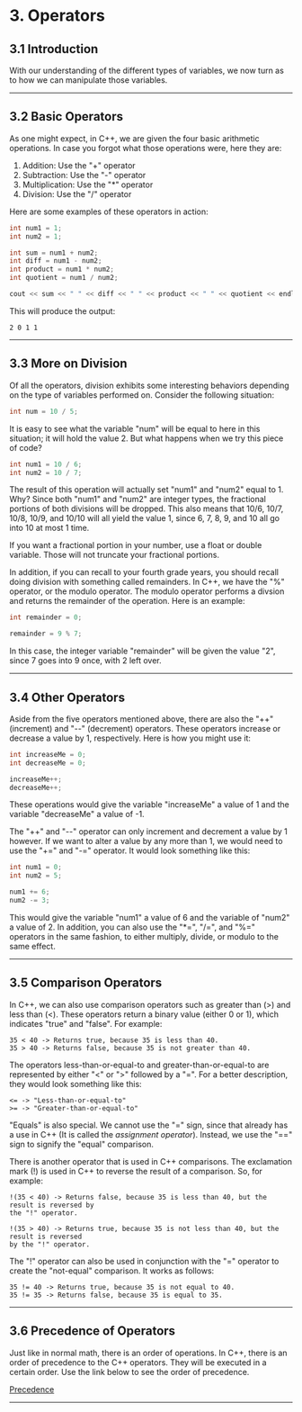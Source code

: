 # 3. Operators

## 3.1 Introduction

With our understanding of the different types of variables, we now turn as to
how we can manipulate those variables. 

---

## 3.2 Basic Operators

As one might expect, in C++, we are given the four basic arithmetic operations. 
In case you forgot what those operations were, here they are:

1. Addition: Use the "+" operator
2. Subtraction: Use the "-" operator
3. Multiplication: Use the "*" operator
4. Division: Use the "/" operator

Here are some examples of these operators in action:

```C++
int num1 = 1;
int num2 = 1;

int sum = num1 + num2;
int diff = num1 - num2;
int product = num1 * num2;
int quotient = num1 / num2;

cout << sum << " " << diff << " " << product << " " << quotient << endl;
```

This will produce the output:

```
2 0 1 1
```

---

## 3.3 More on Division

Of all the operators, division exhibits some interesting behaviors depending on the
type of variables performed on. Consider the following situation:

```C++
int num = 10 / 5;
```

It is easy to see what the variable "num" will be equal to here in this situation; it
will hold the value 2. But what happens when we try this piece of code?

```C++
int num1 = 10 / 6;
int num2 = 10 / 7;
```

The result of this operation will actually set "num1" and "num2" equal to 1. Why? 
Since both "num1" and "num2" are integer types, the fractional portions of both
divisions will be dropped. This also means that 10/6, 10/7, 10/8, 10/9, and 10/10 will 
all yield the value 1, since 6, 7, 8, 9, and 10 all go into 10 at most 1 time.

If you want a fractional portion in your number, use a float or double variable. Those 
will not truncate your fractional portions.

In addition, if you can recall to your fourth grade years, you should recall doing 
division with something called remainders. In C++, we have the "%" operator, or the
modulo operator. The modulo operator performs a divsion and returns the remainder of
the operation. Here is an example:

```C++
int remainder = 0;

remainder = 9 % 7;
```

In this case, the integer variable "remainder" will be given the value "2", since 7 goes
into 9 once, with 2 left over.

---

## 3.4 Other Operators

Aside from the five operators mentioned above, there are also the "++" (increment) and
"--" (decrement) operators. These operators increase or decrease a value by 1, respectively.
Here is how you might use it:

```C++
int increaseMe = 0;
int decreaseMe = 0;

increaseMe++;
decreaseMe++;
```

These operations would give the variable "increaseMe" a value of 1 and the variable 
"decreaseMe" a value of -1.

The "++" and "--" operator can only increment and decrement a value by 1 however. If we
want to alter a value by any more than 1, we would need to use the "+=" and "-=" operator.
It would look something like this:

```C++
int num1 = 0;
int num2 = 5;

num1 += 6;
num2 -= 3;
```

This would give the variable "num1" a value of 6 and the variable of "num2" a value of 2.
In addition, you can also use the "*=", "/=", and "%=" operators in the same fashion, to
either multiply, divide, or modulo to the same effect.

---

## 3.5 Comparison Operators

In C++, we can also use comparison operators such as greater than (>) and less than (<).
These operators return a binary value (either 0 or 1), which indicates "true" and "false".
For example:

```
35 < 40 -> Returns true, because 35 is less than 40.
35 > 40 -> Returns false, because 35 is not greater than 40.
```

The operators less-than-or-equal-to and greater-than-or-equal-to are represented by 
either "<" or ">" followed by a "=". For a better description, they would look something
like this:

```
<= -> "Less-than-or-equal-to"
>= -> "Greater-than-or-equal-to"
```

"Equals" is also special. We cannot use the "=" sign, since that already has a use in 
C++ (It is called the *assignment operator*). Instead, we use the "==" sign to signify
the "equal" comparison.

There is another operator that is used in C++ comparisons. The exclamation mark (!) is 
used in C++ to reverse the result of a comparison. So, for example:

```
!(35 < 40) -> Returns false, because 35 is less than 40, but the result is reversed by
the "!" operator.

!(35 > 40) -> Returns true, because 35 is not less than 40, but the result is reversed
by the "!" operator.
```

The "!" operator can also be used in conjunction with the "=" operator to create the 
"not-equal" comparison. It works as follows:

```
35 != 40 -> Returns true, because 35 is not equal to 40.
35 != 35 -> Returns false, because 35 is equal to 35.
```

---

## 3.6 Precedence of Operators

Just like in normal math, there is an order of operations. In C++, there is an order of 
precedence to the C++ operators. They will be executed in a certain order. Use the link
below to see the order of precedence.

[Precedence](https://i.stack.imgur.com/u3q2E.png)

---